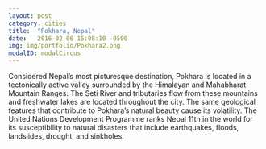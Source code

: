 ```yaml
---
layout: post
category: cities
title:  "Pokhara, Nepal"
date:   2016-02-06 15:08:10 -0500
img: img/portfolio/Pokhara2.png
modalID: modalCircus
---
```

Considered Nepal’s most picturesque destination, Pokhara is located in a tectonically active valley surrounded by the Himalayan and Mahabharat Mountain Ranges.  The Seti River and tributaries flow from these mountains and freshwater lakes are located throughout the city.  The same geological features that contribute to Pokhara’s natural beauty cause its volatility.  The United Nations Development Programme ranks Nepal 11th in the world for its susceptibility to natural disasters that include earthquakes, floods, landslides, drought, and sinkholes.

[flat-icons-link]: https://sellfy.com/p/8Q9P/jV3VZ/
